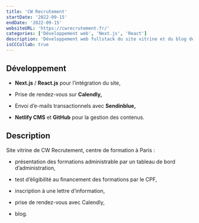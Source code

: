 ```yaml
---
title: 'CW Recrutement'
startDate: '2022-09-15'
endDate: '2022-09-15'
websiteURL: 'https://cwrecrutement.fr/'
categories: ['Développement web', 'Next.js', 'React']
description: 'Développement web fullstack du site vitrine et du blog de CW Recrutement, jeune centre de formation situé à Paris.'
isCCCollab: true
---
```


## Développement

-   **Next.js**&nbsp;/&nbsp;**React.js** pour l’intégration du site,

-   Prise de rendez-vous sur **Calendly,**

-   Envoi d’e-mails transactionnels avec **Sendinblue,**

-   **Netlify CMS** et **GitHub** pour la gestion des contenus.

## Description

Site vitrine de CW Recrutement, centre de formation à Paris&nbsp;:

-   présentation des formations administrable par un tableau de bord d’administration,

-   test d’éligibilité au financement des formations par le CPF,

-   inscription à une lettre d’information,

-   prise de rendez-vous avec Calendly,

-   blog.

<!-- ## Le contexte

CW Recrutement, jeune centre de formation situé à deux pas du Père-Lachaise à Paris, est venu me voir à l’été 2022 pour me demander de réaliser son site vitrine :

1. présentant les formations proposées par le centre de formation,

1. incluant un test en ligne pour évaluer l’éligibilité de ses clients au financement de leur formation par le CPF (Compte Personnel de Formation),

1. relié à l’agenda de Calendly, une application de prise de rendez-vous permettant à CW Recrutement de prendre contact avec ses prospects,

1. proposant un formulaire d’inscription à sa lettre d’information (sa _newsletter_)?

1. avec un blog et son CMS permettant à ce site d’être mieux référencé.

Arnold, le _webdesigner_ de CW Recrutement, m’a alors montré sa maquette _desktop_ et mobile de toutes les pages du site réalisée avec Adobe XD (cinq ou six pages, plus une page pour chaque formations et sa maquette prévoyait de présenter huit formations pour le moment). Nous étions fin juillet et Arnold souhaitait que son nouveau site soit en ligne en septembre.

![La maquette XD du site desktop de CW Recrutement](/img/works/cwrecrutement-maquette.png)

## Ma proposition

Je venais de finir de coder mon portfolio (le site que vous êtes en train de consulter&thinsp;!) et j’ai proposé à Arnold de mettre en œuvre la réalisation de son site avec une _stack_ (la pile de technologie) similaire à celle de celui-ci&thinsp;:

1. le _framework_ Next.js qui permet de réaliser des sites statiques avec un _frontend_ React.js et un _backend_ Node.js rudimentaire,

1. l’hébergement d’un dépôt Git (un _repository_) pour sauvegarder, versionner et déployer le projet en continu sur Netlify. -->
